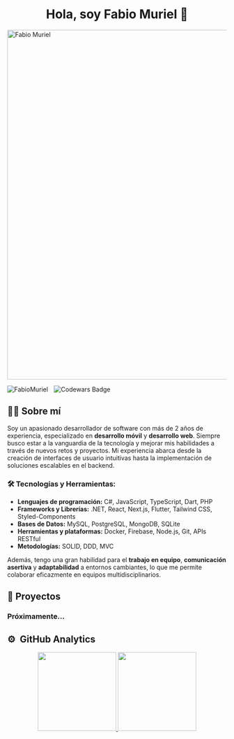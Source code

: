 <div align="center">
<h1 align="center">Hola, soy Fabio Muriel 👋</h1>
</div>

<img src="https://i.imgur.com/W5eSm8t.jpeg" alt="Fabio Muriel" width="800px">

<p align="left">
  <img src="https://komarev.com/ghpvc/?username=FabioMuriel&label=Profile%20views&color=0e75b6&style=flat" alt="FabioMuriel" style="margin-right: 10px;"/>
  <img src="https://www.codewars.com/users/FabioMuriel/badges/small" alt="Codewars Badge"/>
</p>


## 👨‍💻 Sobre mí

Soy un apasionado desarrollador de software con más de 2 años de experiencia, especializado en **desarrollo móvil** y **desarrollo web**. Siempre busco estar a la vanguardia de la tecnología y mejorar mis habilidades a través de nuevos retos y proyectos. Mi experiencia abarca desde la creación de interfaces de usuario intuitivas hasta la implementación de soluciones escalables en el backend.

### 🛠️ Tecnologías y Herramientas:

- **Lenguajes de programación:** C#, JavaScript, TypeScript, Dart, PHP
- **Frameworks y Librerías:** .NET, React, Next.js, Flutter, Tailwind CSS, Styled-Components
- **Bases de Datos:** MySQL, PostgreSQL, MongoDB, SQLite
- **Herramientas y plataformas:** Docker, Firebase, Node.js, Git, APIs RESTful
- **Metodologías:** SOLID, DDD, MVC

Además, tengo una gran habilidad para el **trabajo en equipo**, **comunicación asertiva** y **adaptabilidad** a entornos cambiantes, lo que me permite colaborar eficazmente en equipos multidisciplinarios.

## 🚀 Proyectos

<h3>Próximamente...</h3>

## ⚙️ &nbsp;GitHub Analytics

<p align="center">
<a href="https://github.com/FabioMuriel">
  <img height="180em" src="https://github-readme-stats-eight-theta.vercel.app/api?username=FabioMuriel&show_icons=true&theme=algolia&include_all_commits=true&count_private=true"/>
  <img height="180em" src="https://github-readme-stats-eight-theta.vercel.app/api/top-langs/?username=FabioMuriel&layout=compact&langs_count=8&theme=algolia"/>
</a>
</p>
